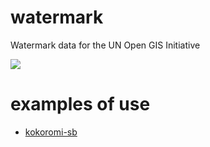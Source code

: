 # watermark
Watermark data for the UN Open GIS Initiative

![](https://unopengis.github.io/watermark/watermark.png)

# examples of use
- [kokoromi-sb](https://optgeo.github.io/kokoromi-sb)
